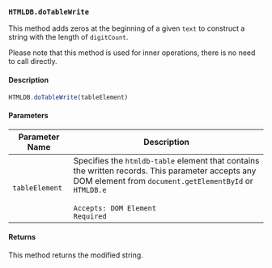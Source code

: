 ### `HTMLDB.doTableWrite`

This method adds zeros at the beginning of a given `text` to construct a string with the length of `digitCount`.

Please note that this method is used for inner operations, there is no need to call directly.

#### Description

```javascript
HTMLDB.doTableWrite(tableElement)
```

#### Parameters

| Parameter Name             | Description                               |
| -------------------------- | ----------------------------------------- |
| `tableElement` | Specifies the `htmldb-table` element that contains the written records. This parameter accepts any DOM element from `document.getElementById` or `HTMLDB.e`<br><br>`Accepts: DOM Element`<br>`Required` |

#### Returns

This method returns the modified string.